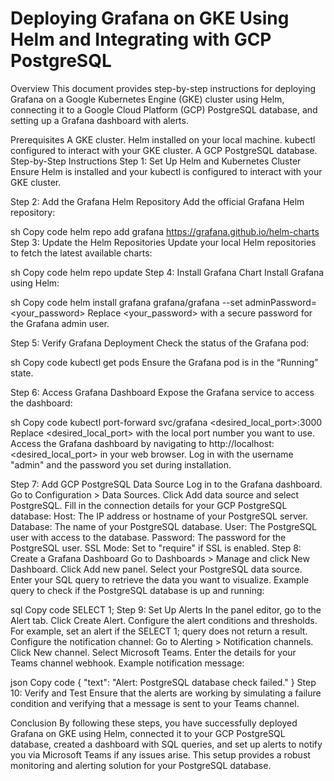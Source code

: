 # Deploying Grafana on GKE Using Helm and Integrating with GCP PostgreSQL
Overview
This document provides step-by-step instructions for deploying Grafana on a Google Kubernetes Engine (GKE) cluster using Helm, connecting it to a Google Cloud Platform (GCP) PostgreSQL database, and setting up a Grafana dashboard with alerts.

Prerequisites
A GKE cluster.
Helm installed on your local machine.
kubectl configured to interact with your GKE cluster.
A GCP PostgreSQL database.
Step-by-Step Instructions
Step 1: Set Up Helm and Kubernetes Cluster
Ensure Helm is installed and your kubectl is configured to interact with your GKE cluster.

Step 2: Add the Grafana Helm Repository
Add the official Grafana Helm repository:

sh
Copy code
helm repo add grafana https://grafana.github.io/helm-charts
Step 3: Update the Helm Repositories
Update your local Helm repositories to fetch the latest available charts:

sh
Copy code
helm repo update
Step 4: Install Grafana Chart
Install Grafana using Helm:

sh
Copy code
helm install grafana grafana/grafana --set adminPassword=<your_password>
Replace <your_password> with a secure password for the Grafana admin user.

Step 5: Verify Grafana Deployment
Check the status of the Grafana pod:

sh
Copy code
kubectl get pods
Ensure the Grafana pod is in the “Running” state.

Step 6: Access Grafana Dashboard
Expose the Grafana service to access the dashboard:

sh
Copy code
kubectl port-forward svc/grafana <desired_local_port>:3000
Replace <desired_local_port> with the local port number you want to use. Access the Grafana dashboard by navigating to http://localhost:<desired_local_port> in your web browser. Log in with the username "admin" and the password you set during installation.

Step 7: Add GCP PostgreSQL Data Source
Log in to the Grafana dashboard.
Go to Configuration > Data Sources.
Click Add data source and select PostgreSQL.
Fill in the connection details for your GCP PostgreSQL database:
Host: The IP address or hostname of your PostgreSQL server.
Database: The name of your PostgreSQL database.
User: The PostgreSQL user with access to the database.
Password: The password for the PostgreSQL user.
SSL Mode: Set to "require" if SSL is enabled.
Step 8: Create a Grafana Dashboard
Go to Dashboards > Manage and click New Dashboard.
Click Add new panel.
Select your PostgreSQL data source.
Enter your SQL query to retrieve the data you want to visualize.
Example query to check if the PostgreSQL database is up and running:

sql
Copy code
SELECT 1;
Step 9: Set Up Alerts
In the panel editor, go to the Alert tab.
Click Create Alert.
Configure the alert conditions and thresholds. For example, set an alert if the SELECT 1; query does not return a result.
Configure the notification channel:
Go to Alerting > Notification channels.
Click New channel.
Select Microsoft Teams.
Enter the details for your Teams channel webhook.
Example notification message:

json
Copy code
{
  "text": "Alert: PostgreSQL database check failed."
}
Step 10: Verify and Test
Ensure that the alerts are working by simulating a failure condition and verifying that a message is sent to your Teams channel.

Conclusion
By following these steps, you have successfully deployed Grafana on GKE using Helm, connected it to your GCP PostgreSQL database, created a dashboard with SQL queries, and set up alerts to notify you via Microsoft Teams if any issues arise. This setup provides a robust monitoring and alerting solution for your PostgreSQL database.
